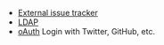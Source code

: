 + [External issue tracker](external-issue-tracker.md)
+ [LDAP](ldap.md)
+ [oAuth](oauth.md) Login with Twitter, GitHub, etc.